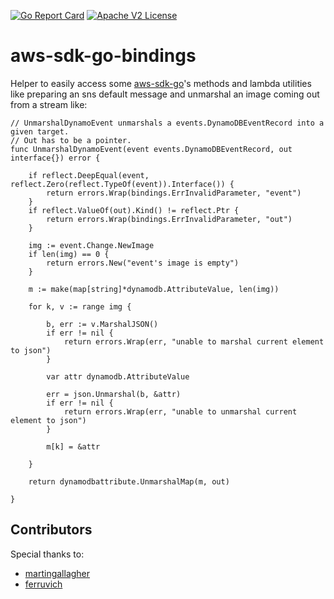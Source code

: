 [![Go Report Card](https://goreportcard.com/badge/github.com/AndreaM16/aws-sdk-go-bindings)](https://goreportcard.com/report/github.com/AndreaM16/aws-sdk-go-bindings) [![Apache V2 License](http://img.shields.io/badge/license-Apache%20V2-blue.svg)](https://github.com/andream16/aws-sdk-go-bindings/blob/master/LICENSE.txt)

# aws-sdk-go-bindings
Helper to easily access some [aws-sdk-go](https://github.com/aws/aws-sdk-go)'s methods and lambda utilities like preparing an sns default message and unmarshal an image coming out from a stream like:

```
// UnmarshalDynamoEvent unmarshals a events.DynamoDBEventRecord into a given target.
// Out has to be a pointer.
func UnmarshalDynamoEvent(event events.DynamoDBEventRecord, out interface{}) error {

	if reflect.DeepEqual(event, reflect.Zero(reflect.TypeOf(event)).Interface()) {
		return errors.Wrap(bindings.ErrInvalidParameter, "event")
	}
	if reflect.ValueOf(out).Kind() != reflect.Ptr {
		return errors.Wrap(bindings.ErrInvalidParameter, "out")
	}

	img := event.Change.NewImage
	if len(img) == 0 {
		return errors.New("event's image is empty")
	}

	m := make(map[string]*dynamodb.AttributeValue, len(img))

	for k, v := range img {

		b, err := v.MarshalJSON()
		if err != nil {
			return errors.Wrap(err, "unable to marshal current element to json")
		}

		var attr dynamodb.AttributeValue

		err = json.Unmarshal(b, &attr)
		if err != nil {
			return errors.Wrap(err, "unable to unmarshal current element to json")
		}

		m[k] = &attr

	}

	return dynamodbattribute.UnmarshalMap(m, out)

}
```

## Contributors

Special thanks to:

 - [martingallagher](https://github.com/martingallagher/)
 - [ferruvich](https://github.com/ferruvich/)
